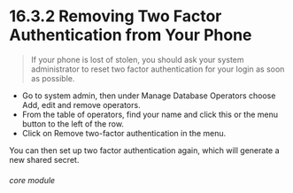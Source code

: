 #  16.3.2 Removing Two Factor Authentication from Your Phone

> If your phone is lost of stolen, you should ask your system administrator to reset two factor authentication for your login as soon as possible. 


- Go to system admin, then under Manage Database Operators choose Add, edit and remove operators.
- From the table of operators, find your name and click this or the menu button to the left of the row.
- Click on Remove two-factor authentication in the menu.

You can then set up two factor authentication again, which will generate a new shared secret. 


###### core module
